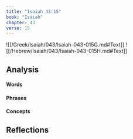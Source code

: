 ```yaml
---
title: "Isaiah 43:15"
book: "Isaiah"
chapter: 43
verse: 15
---
```

![[/Greek/Isaiah/043/Isaiah-043-015G.md#Text]]
![[/Hebrew/Isaiah/043/Isaiah-043-015H.md#Text]]

## Analysis

#### Words

#### Phrases

#### Concepts

## Reflections
